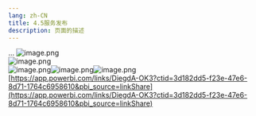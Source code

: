 ```yaml
---
lang: zh-CN
title: 4.5服务发布
description: 页面的描述
---
```


<!-- 这里是 Markdown 内容 -->

...
![image.png](https://cdn.nlark.com/yuque/0/2022/png/21437124/1668559497988-d91a3f78-f355-41e5-9fd9-c544c7514ae3.png#averageHue=%23eae8e6&clientId=uf6579b61-e523-4&crop=0&crop=0&crop=1&crop=1&from=paste&height=823&id=ua1d8ffba&margin=%5Bobject%20Object%5D&name=image.png&originHeight=1029&originWidth=1920&originalType=binary&ratio=1&rotation=0&showTitle=false&size=411585&status=done&style=none&taskId=u1749ae38-7f1d-4309-82fd-4a4a30bed6d&title=&width=1536)<br />![image.png](https://cdn.nlark.com/yuque/0/2022/png/21437124/1668559507801-be1f53d7-439b-445c-b577-86e04affd711.png#averageHue=%23eae9e7&clientId=uf6579b61-e523-4&crop=0&crop=0&crop=1&crop=1&from=paste&height=823&id=u69a9e246&margin=%5Bobject%20Object%5D&name=image.png&originHeight=1029&originWidth=1920&originalType=binary&ratio=1&rotation=0&showTitle=false&size=386716&status=done&style=none&taskId=uece6d37d-8a70-4750-8b90-5fa482bf015&title=&width=1536)<br />![image.png](https://cdn.nlark.com/yuque/0/2022/png/21437124/1668559534263-9d601c7d-4166-4f0a-8bde-73d8d9104748.png#averageHue=%23ece8dd&clientId=uf6579b61-e523-4&crop=0&crop=0&crop=1&crop=1&from=paste&height=824&id=uaf82c02f&margin=%5Bobject%20Object%5D&name=image.png&originHeight=1030&originWidth=1920&originalType=binary&ratio=1&rotation=0&showTitle=false&size=130019&status=done&style=none&taskId=u105faf2f-24be-458a-a317-2829f27059b&title=&width=1536)![image.png](https://cdn.nlark.com/yuque/0/2022/png/21437124/1668576573903-e8790e1c-2b9b-4369-8a83-c1bdea050d6c.png#averageHue=%23cecbc5&clientId=uf6579b61-e523-4&crop=0&crop=0&crop=1&crop=1&from=paste&height=824&id=ub9f81640&margin=%5Bobject%20Object%5D&name=image.png&originHeight=1030&originWidth=1920&originalType=binary&ratio=1&rotation=0&showTitle=false&size=412077&status=done&style=none&taskId=u5dac896c-5ba2-4c21-87b1-5a25075b9a7&title=&width=1536)![image.png](https://cdn.nlark.com/yuque/0/2022/png/21437124/1668559786349-d0b43cce-867f-441f-a569-cbea33c23f05.png#averageHue=%23f2f1f1&clientId=uf6579b61-e523-4&crop=0&crop=0&crop=1&crop=1&from=paste&height=824&id=u3367ad15&margin=%5Bobject%20Object%5D&name=image.png&originHeight=1030&originWidth=1920&originalType=binary&ratio=1&rotation=0&showTitle=false&size=186203&status=done&style=none&taskId=u4a867c81-335f-4313-98a3-9f265171fd5&title=&width=1536)<br />[https://app.powerbi.com/links/DiegdA-OK3?ctid=3d182dd5-f23e-47e6-8d71-1764c6958610&pbi_source=linkShare](https://app.powerbi.com/links/DiegdA-OK3?ctid=3d182dd5-f23e-47e6-8d71-1764c6958610&pbi_source=linkShare)
